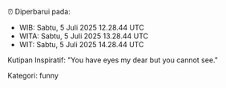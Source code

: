 ⏰ Diperbarui pada:
- WIB: Sabtu, 5 Juli 2025 12.28.44 UTC
- WITA: Sabtu, 5 Juli 2025 13.28.44 UTC
- WIT: Sabtu, 5 Juli 2025 14.28.44 UTC

Kutipan Inspiratif:
"You have eyes my dear but you cannot see."


Kategori: funny

